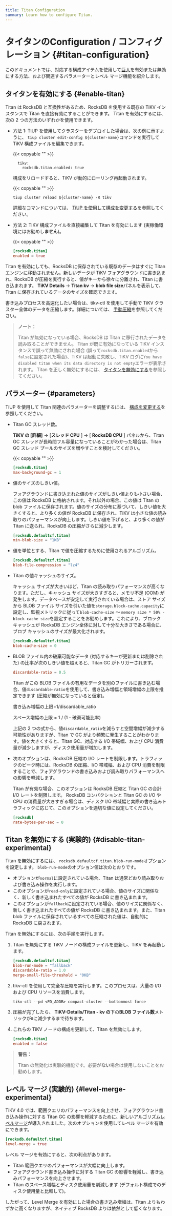 ```yaml
---
title: Titan Configuration
summary: Learn how to configure Titan.
---
```


# タイタンのConfiguration / コンフィグレーション {#titan-configuration}

このドキュメントでは、対応する構成アイテムを使用して[巨人](/storage-engine/titan-overview.md)を有効または無効にする方法、および関連するパラメーターとレベル マージ機能を紹介します。

## タイタンを有効にする {#enable-titan}

Titan は RocksDB と互換性があるため、RocksDB を使用する既存の TiKV インスタンスで Titan を直接有効にすることができます。 Titan を有効にするには、次の 2 つの方法のいずれかを使用できます。

-   方法 1: TiUP を使用してクラスターをデプロイした場合は、次の例に示すように、 `tiup cluster edit-config ${cluster-name}`コマンドを実行して TiKV 構成ファイルを編集できます。

    {{< copyable "" >}}

    ```shell
      tikv:
        rocksdb.titan.enabled: true
    ```

    構成をリロードすると、TiKV が動的にローリング再起動されます。

    {{< copyable "" >}}

    ```shell
    tiup cluster reload ${cluster-name} -R tikv
    ```

    詳細なコマンドについては、 [TiUP を使用して構成を変更する](/maintain-tidb-using-tiup.md#modify-the-configuration)を参照してください。

-   方法 2: TiKV 構成ファイルを直接編集して Titan を有効にします (実稼働環境にはお勧めし**ません**)。

    {{< copyable "" >}}

    ```toml
    [rocksdb.titan]
    enabled = true
    ```

Titan を有効にしても、RocksDB に保存されている既存のデータはすぐに Titan エンジンに移動されません。新しいデータが TiKV フォアグラウンドに書き込まれ、RocksDB が圧縮を実行すると、値がキーから徐々に分離され、Titan に書き込まれます。 **TiKV Details** -&gt; <strong>Titan kv</strong> -&gt; <strong>blob file size</strong>パネルを表示して、Titan に保存されているデータのサイズを確認できます。

書き込みプロセスを高速化したい場合は、tikv-ctl を使用して手動で TiKV クラスター全体のデータを圧縮します。詳細については、 [手動圧縮](/tikv-control.md#compact-data-of-the-whole-tikv-cluster-manually)を参照してください。

> **ノート：**
>
> Titan が無効になっている場合、RocksDB は Titan に移行されたデータを読み取ることができません。 Titan が既に有効になっている TiKV インスタンスで誤って無効にされた場合 (誤って`rocksdb.titan.enabled`から`false`に設定された場合)、TiKV は起動に失敗し、TiKV ログに`You have disabled titan when its data directory is not empty`エラーが表示されます。 Titan を正しく無効にするには、 [タイタンを無効にする](#disable-titan-experimental)を参照してください。

## パラメーター {#parameters}

TiUP を使用して Titan 関連のパラメーターを調整するには、 [構成を変更する](/maintain-tidb-using-tiup.md#modify-the-configuration)を参照してください。

-   Titan GC スレッド数。

    **TiKV の [詳細]** -&gt; [<strong>スレッド CPU</strong> ] -&gt; [ <strong>RocksDB CPU</strong> ] パネルから、Titan GC スレッドが長時間フル容量になっていることがわかった場合は、Titan GC スレッド プールのサイズを増やすことを検討してください。

    {{< copyable "" >}}

    ```toml
    [rocksdb.titan]
    max-background-gc = 1
    ```

-   値のサイズのしきい値。

    フォアグラウンドに書き込まれた値のサイズがしきい値よりも小さい場合、この値は RocksDB に格納されます。それ以外の場合、この値は Titan の blob ファイルに保存されます。値のサイズの分布に基づいて、しきい値を大きくすると、より多くの値が RocksDB に保存され、TiKV は小さな値の読み取りのパフォーマンスが向上します。しきい値を下げると、より多くの値が Titan に送られ、RocksDB の圧縮がさらに減少します。

    ```toml
    [rocksdb.defaultcf.titan]
    min-blob-size = "1KB"
    ```

-   値を単位とする、Titan で値を圧縮するために使用されるアルゴリズム。

    ```toml
    [rocksdb.defaultcf.titan]
    blob-file-compression = "lz4"
    ```

-   Titan の値キャッシュのサイズ。

    キャッシュ サイズが大きいほど、Titan の読み取りパフォーマンスが高くなります。ただし、キャッシュ サイズが大きすぎると、メモリ不足 (OOM) が発生します。データベースが安定して実行されている場合は、ストア サイズから BLOB ファイル サイズを引いた値を`storage.block-cache.capacity`に設定し、監視メトリックに従って`blob-cache-size` ～ `memory size * 50% - block cache size`を設定することをお勧めします。これにより、ブロック キャッシュが RocksDB エンジン全体に対して十分な大きさである場合に、ブロブ キャッシュのサイズが最大化されます。

    ```toml
    [rocksdb.defaultcf.titan]
    blob-cache-size = 0
    ```

-   BLOB ファイル内の破棄可能なデータ (対応するキーが更新または削除された) の比率が次のしきい値を超えると、Titan GC がトリガーされます。

    ```toml
    discardable-ratio = 0.5
    ```

    Titan がこの BLOB ファイルの有用なデータを別のファイルに書き込む場合、値`discardable-ratio`を使用して、書き込み増幅と領域増幅の上限を推定できます (圧縮が無効になっていると仮定)。

    書き込み増幅の上限=1/discardable_ratio

    スペース増幅の上限 = 1 / (1 - 破棄可能比率)

    上記の 2 つの式から、値`discardable_ratio`を減らすと空間増幅が減少する可能性がありますが、Titan で GC がより頻繁に発生することがわかります。値を大きくすると、Titan GC、対応する I/O 帯域幅、および CPU 消費量が減少しますが、ディスク使用量が増加します。

-   次のオプションは、RocksDB 圧縮の I/O レートを制限します。トラフィックのピーク時には、RocksDB の圧縮、I/O 帯域幅、および CPU 消費を制限することで、フォアグラウンドの書き込みおよび読み取りパフォーマンスへの影響を軽減します。

    Titan が有効な場合、このオプションは RocksDB 圧縮と Titan GC の合計 I/O レートを制限します。 RocksDB コンパクションと Titan GC の I/O や CPU の消費量が大きすぎる場合は、ディスク I/O 帯域幅と実際の書き込みトラフィックに応じて、このオプションを適切な値に設定してください。

    ```toml
    [rocksdb]
    rate-bytes-per-sec = 0
    ```

## Titan を無効にする (実験的) {#disable-titan-experimental}

Titan を無効にするには、 `rocksdb.defaultcf.titan.blob-run-mode`オプションを設定します。 `blob-run-mode`のオプション値は次のとおりです。

-   オプションが`normal`に設定されている場合、Titan は通常どおり読み取りおよび書き込み操作を実行します。
-   このオプションが`read-only`に設定されている場合、値のサイズに関係なく、新しく書き込まれたすべての値が RocksDB に書き込まれます。
-   このオプションが`fallback`に設定されている場合、値のサイズに関係なく、新しく書き込まれたすべての値が RocksDB に書き込まれます。また、Titan blob ファイルに保存されているすべての圧縮された値は、自動的に RocksDB に戻されます。

Titan を無効にするには、次の手順を実行します。

1.  Titan を無効にする TiKV ノードの構成ファイルを更新し、TiKV を再起動します。

    ```toml
    [rocksdb.defaultcf.titan]
    blob-run-mode = "fallback"
    discardable-ratio = 1.0
    merge-small-file-threshold = "0KB"
    ```

2.  tikv-ctl を使用して完全な圧縮を実行します。このプロセスは、大量の I/O および CPU リソースを消費します。

    ```shell
    tikv-ctl --pd <PD_ADDR> compact-cluster --bottommost force
    ```

3.  圧縮が完了したら、 **TiKV-Details/Titan - kv の**下の<strong>BLOB ファイル数</strong>メトリックが`0`に減少するまで待ちます。

4.  これらの TiKV ノードの構成を更新して、Titan を無効にします。

    ```toml
    [rocksdb.titan]
    enabled = false
    ```

> **警告：**
>
> Titan の無効化は実験的機能です。必要が**ない**場合は使用しないことをお勧めします。

## レベル マージ (実験的) {#level-merge-experimental}

TiKV 4.0 では、範囲クエリのパフォーマンスを向上させ、フォアグラウンド書き込み操作に対する Titan GC の影響を軽減するために、新しいアルゴリズム[レベルマージ](/storage-engine/titan-overview.md#level-merge)が導入されました。次のオプションを使用してレベル マージを有効にできます。

```toml
[rocksdb.defaultcf.titan]
level-merge = true
```

レベル マージを有効にすると、次の利点があります。

-   Titan 範囲クエリのパフォーマンスが大幅に向上します。
-   フォアグラウンド書き込み操作に対する Titan GC の影響を軽減し、書き込みパフォーマンスを向上させます。
-   Titan のスペース増幅とディスク使用量を削減します (デフォルト構成でのディスク使用量と比較して)。

したがって、Level Merge を有効にした場合の書き込み増幅は、Titan よりもわずかに高くなりますが、ネイティブ RocksDB よりは依然として低くなります。

